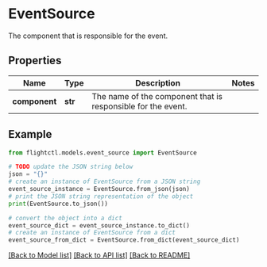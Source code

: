 # EventSource

The component that is responsible for the event.

## Properties

Name | Type | Description | Notes
------------ | ------------- | ------------- | -------------
**component** | **str** | The name of the component that is responsible for the event. | 

## Example

```python
from flightctl.models.event_source import EventSource

# TODO update the JSON string below
json = "{}"
# create an instance of EventSource from a JSON string
event_source_instance = EventSource.from_json(json)
# print the JSON string representation of the object
print(EventSource.to_json())

# convert the object into a dict
event_source_dict = event_source_instance.to_dict()
# create an instance of EventSource from a dict
event_source_from_dict = EventSource.from_dict(event_source_dict)
```
[[Back to Model list]](../README.md#documentation-for-models) [[Back to API list]](../README.md#documentation-for-api-endpoints) [[Back to README]](../README.md)


